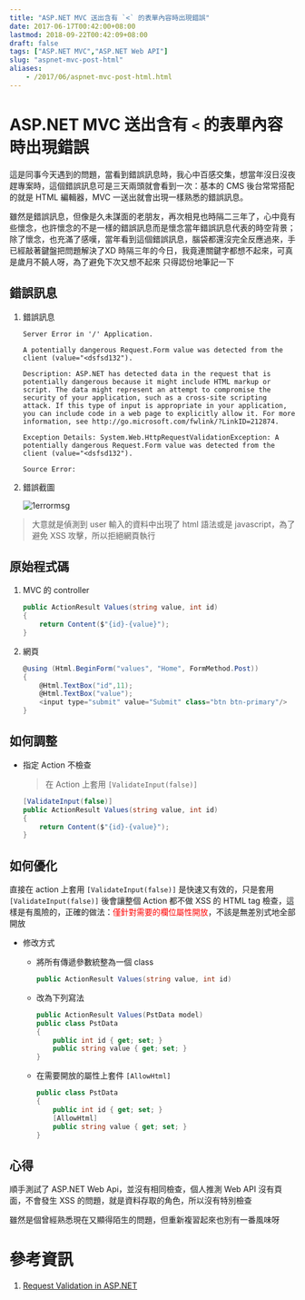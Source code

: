 ```yaml
---
title: "ASP.NET MVC 送出含有 `<` 的表單內容時出現錯誤"
date: 2017-06-17T00:42:00+08:00
lastmod: 2018-09-22T00:42:09+08:00
draft: false
tags: ["ASP.NET MVC","ASP.NET Web API"]
slug: "aspnet-mvc-post-html"
aliases:
    - /2017/06/aspnet-mvc-post-html.html
---
```

# ASP.NET MVC 送出含有 `<` 的表單內容時出現錯誤
這是同事今天遇到的問題，當看到錯誤訊息時，我心中百感交集，想當年沒日沒夜趕專案時，這個錯誤訊息可是三天兩頭就會看到一次：基本的 CMS 後台常常搭配的就是 HTML 編輯器，MVC 一送出就會出現一樣熟悉的錯誤訊息。

雖然是錯誤訊息，但像是久未謀面的老朋友，再次相見也時隔二三年了，心中竟有些懷念，也許懷念的不是一樣的錯誤訊息而是懷念當年錯誤訊息代表的時空背景；除了懷念，也充滿了感嘆，當年看到這個錯誤訊息，腦袋都還沒完全反應過來，手已經敲著鍵盤把問題解決了XD 時隔三年的今日，我竟連關鍵字都想不起來，可真是歲月不饒人呀，為了避免下次又想不起來 只得認份地筆記一下

## 錯誤訊息

1. 錯誤訊息

    ``` 
    Server Error in '/' Application.

    A potentially dangerous Request.Form value was detected from the client (value="<dsfsd132").

    Description: ASP.NET has detected data in the request that is potentially dangerous because it might include HTML markup or script. The data might represent an attempt to compromise the security of your application, such as a cross-site scripting attack. If this type of input is appropriate in your application, you can include code in a web page to explicitly allow it. For more information, see http://go.microsoft.com/fwlink/?LinkID=212874. 

    Exception Details: System.Web.HttpRequestValidationException: A potentially dangerous Request.Form value was detected from the client (value="<dsfsd132").

    Source Error:
    ```
2. 錯誤截圖
    
    ![1errormsg](https://user-images.githubusercontent.com/3851540/27235954-88eab5b4-52f5-11e7-977b-6eabaf562d70.png)

> 大意就是偵測到 user 輸入的資料中出現了 html 語法或是 javascript，為了避免 XSS 攻擊，所以拒絕網頁執行

## 原始程式碼

1.  MVC 的 controller

    ```cs
    public ActionResult Values(string value, int id)
    {
        return Content($"{id}-{value}");
    }
    ```

2.  網頁

    ```cs
    @using (Html.BeginForm("values", "Home", FormMethod.Post))
    {
        @Html.TextBox("id",11);
        @Html.TextBox("value");
        <input type="submit" value="Submit" class="btn btn-primary"/>
    }
    ```

## 如何調整

*   指定 Action 不檢查

    > 在 Action 上套用 `[ValidateInput(false)]`

    ```cs
    [ValidateInput(false)]
    public ActionResult Values(string value, int id)
    {
        return Content($"{id}-{value}");
    }
    ```

## 如何優化

直接在 action 上套用 `[ValidateInput(false)]` 是快速又有效的，只是套用 `[ValidateInput(false)]` 後會讓整個 Action 都不做 XSS 的 HTML tag 檢查，這樣是有風險的，正確的做法：<span style="color:red">僅針對需要的欄位屬性開放</span>，不該是無差別式地全部開放

*   修改方式
    *   將所有傳遞參數統整為一個 class

        ```cs
        public ActionResult Values(string value, int id)
        ```

    * 改為下列寫法

        ```cs
        public ActionResult Values(PstData model)
        public class PstData
        {
            public int id { get; set; }
            public string value { get; set; }
        }
        ```

    *   在需要開放的屬性上套件 `[AllowHtml]`

        ```cs
        public class PstData
        {
            public int id { get; set; }
            [AllowHtml]
            public string value { get; set; }
        }
        ```

## 心得

順手測試了 ASP.NET Web Api，並沒有相同檢查，個人推測 Web API 沒有頁面，不會發生 XSS 的問題，就是資料存取的角色，所以沒有特別檢查

雖然是個曾經熟悉現在又顯得陌生的問題，但重新複習起來也別有一番風味呀

# 參考資訊

1.  [Request Validation in ASP.NET](https://msdn.microsoft.com/en-us/library/hh882339.aspx)
